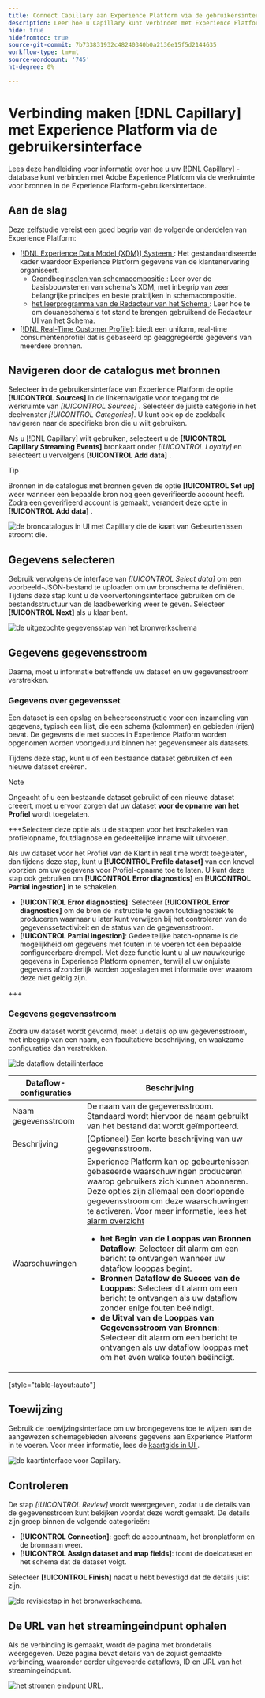 ```yaml
---
title: Connect Capillary aan Experience Platform via de gebruikersinterface
description: Leer hoe u Capillary kunt verbinden met Experience Platform via de gebruikersinterface
hide: true
hidefromtoc: true
source-git-commit: 7b733831932c48240340b0a2136e15f5d2144635
workflow-type: tm+mt
source-wordcount: '745'
ht-degree: 0%

---
```


# Verbinding maken [!DNL Capillary] met Experience Platform via de gebruikersinterface

Lees deze handleiding voor informatie over hoe u uw [!DNL Capillary] -database kunt verbinden met Adobe Experience Platform via de werkruimte voor bronnen in de Experience Platform-gebruikersinterface.

## Aan de slag

Deze zelfstudie vereist een goed begrip van de volgende onderdelen van Experience Platform:

* [[!DNL Experience Data Model (XDM)]  Systeem ](../../../../../xdm/home.md): Het gestandaardiseerde kader waardoor Experience Platform gegevens van de klantenervaring organiseert.
   * [ Grondbeginselen van schemacompositie ](../../../../../xdm/schema/composition.md): Leer over de basisbouwstenen van schema&#39;s XDM, met inbegrip van zeer belangrijke principes en beste praktijken in schemacompositie.
   * [ het leerprogramma van de Redacteur van het Schema ](../../../../../xdm/tutorials/create-schema-ui.md): Leer hoe te om douaneschema&#39;s tot stand te brengen gebruikend de Redacteur UI van het Schema.
* [[!DNL Real-Time Customer Profile]](../../../../../profile/home.md): biedt een uniform, real-time consumentenprofiel dat is gebaseerd op geaggregeerde gegevens van meerdere bronnen.

## Navigeren door de catalogus met bronnen

Selecteer in de gebruikersinterface van Experience Platform de optie **[!UICONTROL Sources]** in de linkernavigatie voor toegang tot de werkruimte van *[!UICONTROL Sources]* . Selecteer de juiste categorie in het deelvenster *[!UICONTROL Categories]*. U kunt ook op de zoekbalk navigeren naar de specifieke bron die u wilt gebruiken.

Als u [!DNL Capillary] wilt gebruiken, selecteert u de **[!UICONTROL Capillary Streaming Events]** bronkaart onder *[!UICONTROL Loyalty]* en selecteert u vervolgens **[!UICONTROL Add data]** .

>[!TIP]
>
>Bronnen in de catalogus met bronnen geven de optie **[!UICONTROL Set up]** weer wanneer een bepaalde bron nog geen geverifieerde account heeft. Zodra een geverifieerd account is gemaakt, verandert deze optie in **[!UICONTROL Add data]** .

![ de broncatalogus in UI met Capillary die de kaart van Gebeurtenissen stroomt die.](../../../../images/tutorials/create/capillary/catalog.png)

## Gegevens selecteren

Gebruik vervolgens de interface van *[!UICONTROL Select data]* om een voorbeeld-JSON-bestand te uploaden om uw bronschema te definiëren. Tijdens deze stap kunt u de voorvertoningsinterface gebruiken om de bestandsstructuur van de laadbewerking weer te geven. Selecteer **[!UICONTROL Next]** als u klaar bent.

![ de uitgezochte gegevensstap van het bronwerkschema ](../../../../images/tutorials/create/capillary/select-data.png)

## Gegevens gegevensstroom

Daarna, moet u informatie betreffende uw dataset en uw gegevensstroom verstrekken.

### Gegevens over gegevensset

Een dataset is een opslag en beheersconstructie voor een inzameling van gegevens, typisch een lijst, die een schema (kolommen) en gebieden (rijen) bevat. De gegevens die met succes in Experience Platform worden opgenomen worden voortgeduurd binnen het gegevensmeer als datasets.

Tijdens deze stap, kunt u of een bestaande dataset gebruiken of een nieuwe dataset creëren.

>[!NOTE]
>
>Ongeacht of u een bestaande dataset gebruikt of een nieuwe dataset creeert, moet u ervoor zorgen dat uw dataset **voor de opname van het Profiel** wordt toegelaten.

+++Selecteer deze optie als u de stappen voor het inschakelen van profielopname, foutdiagnose en gedeeltelijke inname wilt uitvoeren.

Als uw dataset voor het Profiel van de Klant in real time wordt toegelaten, dan tijdens deze stap, kunt u **[!UICONTROL Profile dataset]** van een knevel voorzien om uw gegevens voor Profiel-opname toe te laten. U kunt deze stap ook gebruiken om **[!UICONTROL Error diagnostics]** en **[!UICONTROL Partial ingestion]** in te schakelen.

* **[!UICONTROL Error diagnostics]**: Selecteer **[!UICONTROL Error diagnostics]** om de bron de instructie te geven foutdiagnostiek te produceren waarnaar u later kunt verwijzen bij het controleren van de gegevenssetactiviteit en de status van de gegevensstroom.
* **[!UICONTROL Partial ingestion]**: Gedeeltelijke batch-opname is de mogelijkheid om gegevens met fouten in te voeren tot een bepaalde configureerbare drempel. Met deze functie kunt u al uw nauwkeurige gegevens in Experience Platform opnemen, terwijl al uw onjuiste gegevens afzonderlijk worden opgeslagen met informatie over waarom deze niet geldig zijn.

+++

### Gegevens gegevensstroom

Zodra uw dataset wordt gevormd, moet u details op uw gegevensstroom, met inbegrip van een naam, een facultatieve beschrijving, en waakzame configuraties dan verstrekken.

![ de dataflow detailinterface ](../../../../images/tutorials/create/capillary/dataflow-detail.png)

| Dataflow-configuraties | Beschrijving |
| --- | --- |
| Naam gegevensstroom | De naam van de gegevensstroom.  Standaard wordt hiervoor de naam gebruikt van het bestand dat wordt geïmporteerd. |
| Beschrijving | (Optioneel) Een korte beschrijving van uw gegevensstroom. |
| Waarschuwingen | Experience Platform kan op gebeurtenissen gebaseerde waarschuwingen produceren waarop gebruikers zich kunnen abonneren. Deze opties zijn allemaal een doorlopende gegevensstroom om deze waarschuwingen te activeren.  Voor meer informatie, lees het [ alarm overzicht ](../../alerts.md) <ul><li>**het Begin van de Looppas van Bronnen Dataflow**: Selecteer dit alarm om een bericht te ontvangen wanneer uw dataflow looppas begint.</li><li>**Bronnen Dataflow de Succes van de Looppas**: Selecteer dit alarm om een bericht te ontvangen als uw dataflow zonder enige fouten beëindigt.</li><li>**de Uitval van de Looppas van Gegevensstroom van Bronnen**: Selecteer dit alarm om een bericht te ontvangen als uw dataflow looppas met om het even welke fouten beëindigt.</li></ul> |

{style="table-layout:auto"}

## Toewijzing

Gebruik de toewijzingsinterface om uw brongegevens toe te wijzen aan de aangewezen schemagebieden alvorens gegevens aan Experience Platform in te voeren.  Voor meer informatie, lees de [ kaartgids in UI ](../../../../../data-prep/ui/mapping.md).

![ de kaartinterface voor Capillary.](../../../../images/tutorials/create/capillary/mappings.png)

## Controleren

De stap *[!UICONTROL Review]* wordt weergegeven, zodat u de details van de gegevensstroom kunt bekijken voordat deze wordt gemaakt. De details zijn groep binnen de volgende categorieën:

* **[!UICONTROL Connection]**: geeft de accountnaam, het bronplatform en de bronnaam weer.
* **[!UICONTROL Assign dataset and map fields]**: toont de doeldataset en het schema dat de dataset volgt.

Selecteer **[!UICONTROL Finish]** nadat u hebt bevestigd dat de details juist zijn.

![ de revisiestap in het bronwerkschema.](../../../../images/tutorials/create/capillary/review.png)

## De URL van het streamingeindpunt ophalen

Als de verbinding is gemaakt, wordt de pagina met brondetails weergegeven. Deze pagina bevat details van de zojuist gemaakte verbinding, waaronder eerder uitgevoerde dataflows, ID en URL van het streamingeindpunt.

![ het stromen eindpunt URL.](../../../../images/tutorials/create/capillary/endpoint-url.png)